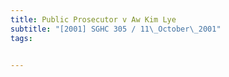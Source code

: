 ```yaml
---
title: Public Prosecutor v Aw Kim Lye 
subtitle: "[2001] SGHC 305 / 11\_October\_2001"
tags:


---
```


